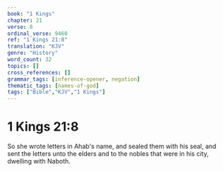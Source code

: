 ```yaml
---
book: "1 Kings"
chapter: 21
verse: 8
ordinal_verse: 9460
ref: "1 Kings 21:8"
translation: "KJV"
genre: "History"
word_count: 32
topics: []
cross_references: []
grammar_tags: [inference-opener, negation]
thematic_tags: [names-of-god]
tags: ["Bible","KJV","1 Kings"]
---
```


# 1 Kings 21:8

So she wrote letters in Ahab's name, and sealed them with his seal, and sent the letters unto the elders and to the nobles that were in his city, dwelling with Naboth.
